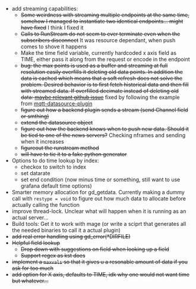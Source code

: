 - add streaming capabilities:
    - ~~Some weirdness with streaming multiple endpoints at the same time, somehow I managed to instantiate two identical endpoints... might have fixed~~ I think I fixed it
    - ~~Calls to RunStream do not seem to ever terminate even when the subscribers disconnect~~ It was resource dependant, when push comes to shove it happens
    - Make the time field variable, currently hardcoded x axis field as TIME, either pass it along from the request or encode in the endpoint
    - ~~bug: the max points is used as a buffer and streaming at full resolution easily overfills it deleting old data points. In addition the data is cached which means that a soft refresh does not solve the problem. Desired behavior is to first fetch historical data and then fill with streamed data. If overfilled decimate instead of deleting old data: [maybe relevant github issue](https://github.com/grafana/grafana/issues/43286)~~ fixed by following the example from [mqtt-datasource-plugin](https://github.com/grafana/mqtt-datasource/blob/main/pkg/plugin/stream.go)
    - ~~figure out how a backend plugin sends a stream (send Channel field or smthing)~~
    - ~~extend the datasource object~~
    - ~~figure out how the backend knows when to push new data. Should it be tied to one of the news servers?~~ Checking nframes and sending when it increases
    - ~~figureout the runstream method~~
    - ~~will have to tie it to a fake python generator~~
- Options to do time lookup by index:
    - checkox to switch to index
    - set datarate
    - set end condition (now minus time or something, still want to use grafana default time options)
- Smarter memory allocation for gd_getdata. Currently making a dummy call with `restype = void` to figure out how much data to allocate before actually calling the function 
- improve thread-lock. Unclear what will happen when it is running as an actual server...
- Build tools: Get it to work with mage (or write a sciprt that generates all the needed binaries to call it a actual plugin)
- ~~add real error handling using gd_error(*DIRFILE)~~
- ~~Helpful field lookup~~
    - ~~Drop down with suggestions on field when looking up a field~~
    - ~~Support regex as kst does~~
- ~~implement a `maxvals` so that it gives u a resonable amount of data if you ask for too much~~
- ~~add option for X axis, defaults to TIME, idk why one would not want time but whatever...~~